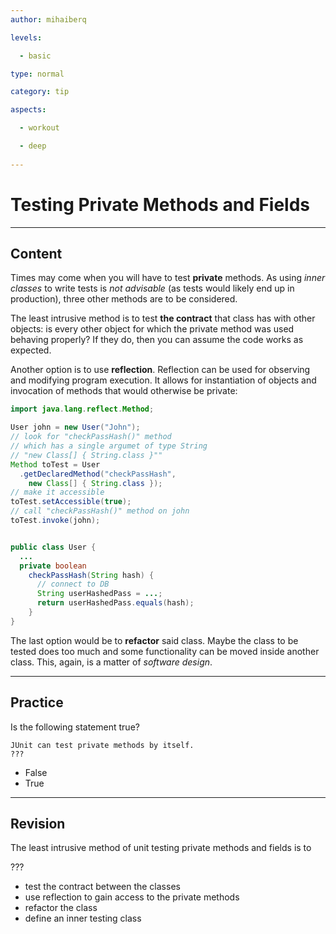 ```yaml
---
author: mihaiberq

levels:

  - basic

type: normal

category: tip

aspects:

  - workout

  - deep
  
---
```


# Testing Private Methods and Fields

---
## Content

Times may come when you will have to test **private** methods. As using *inner classes* to write tests is *not advisable* (as tests would likely end up in production), three other methods are to be considered.

The least intrusive method is to test **the contract** that class has with other objects: is every other object for which the private method was used behaving properly? If they do, then you can assume the code works as expected.

Another option is to use **reflection**.  Reflection can be used for observing and modifying program execution. It allows for instantiation of objects and invocation of methods that would otherwise be private:

```java
import java.lang.reflect.Method;

User john = new User("John");
// look for "checkPassHash()" method
// which has a single argumet of type String
// "new Class[] { String.class }""
Method toTest = User
  .getDeclaredMethod("checkPassHash",
    new Class[] { String.class });
// make it accessible
toTest.setAccessible(true);
// call "checkPassHash()" method on john
toTest.invoke(john);


public class User {
  ...
  private boolean
    checkPassHash(String hash) {
      // connect to DB
      String userHashedPass = ...;
      return userHashedPass.equals(hash);
    }
}
```

The last option would be to **refactor** said class. Maybe the class to be tested does too much and some functionality can be moved inside another class. This, again, is a matter of *software design*.

---
## Practice

Is the following statement true?

```
JUnit can test private methods by itself.
???
```

* False
* True

---
## Revision

The least intrusive method of unit testing private methods and fields is to

???

* test the contract between the classes
* use reflection to gain access to the private methods
* refactor the class
* define an inner testing class